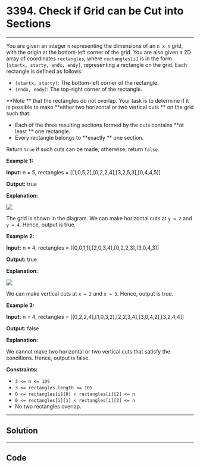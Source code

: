 # 3394. Check if Grid can be Cut into Sections

---

You are given an integer `n` representing the dimensions of an `n x n` grid, with the origin at the bottom-left corner of the grid. You are also given a 2D array of coordinates `rectangles`, where `rectangles[i]` is in the form `[startx, starty, endx, endy]`, representing a rectangle on the grid. Each rectangle is defined as follows:

  * `(startx, starty)`: The bottom-left corner of the rectangle.
  * `(endx, endy)`: The top-right corner of the rectangle.



**Note ** that the rectangles do not overlap. Your task is to determine if it is possible to make **either two horizontal or two vertical cuts ** on the grid such that:

  * Each of the three resulting sections formed by the cuts contains **at least ** one rectangle.
  * Every rectangle belongs to **exactly ** one section.



Return `true` if such cuts can be made; otherwise, return `false`.

 

**Example 1:**

**Input:** n = 5, rectangles = [[1,0,5,2],[0,2,2,4],[3,2,5,3],[0,4,4,5]]

**Output:** true

**Explanation:**

![](https://assets.leetcode.com/uploads/2024/10/23/tt1drawio.png)

The grid is shown in the diagram. We can make horizontal cuts at `y = 2` and `y = 4`. Hence, output is true.

**Example 2:**

**Input:** n = 4, rectangles = [[0,0,1,1],[2,0,3,4],[0,2,2,3],[3,0,4,3]]

**Output:** true

**Explanation:**

![](https://assets.leetcode.com/uploads/2024/10/23/tc2drawio.png)

We can make vertical cuts at `x = 2` and `x = 3`. Hence, output is true.

**Example 3:**

**Input:** n = 4, rectangles = [[0,2,2,4],[1,0,3,2],[2,2,3,4],[3,0,4,2],[3,2,4,4]]

**Output:** false

**Explanation:**

We cannot make two horizontal or two vertical cuts that satisfy the conditions. Hence, output is false.

 

**Constraints:**

  * `3 <= n <= 109`
  * `3 <= rectangles.length <= 105`
  * `0 <= rectangles[i][0] < rectangles[i][2] <= n`
  * `0 <= rectangles[i][1] < rectangles[i][3] <= n`
  * No two rectangles overlap.

---

## Solution



---

## Code
```python


```